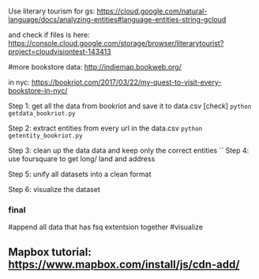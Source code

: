 ###
Use literary tourism for gs: https://cloud.google.com/natural-language/docs/analyzing-entities#language-entities-string-gcloud

and check if files is here: https://console.cloud.google.com/storage/browser/literarytourist?project=cloudvisiontest-143413 


#more bookstore data:
http://indiemap.bookweb.org/

in nyc: https://bookriot.com/2017/03/22/my-quest-to-visit-every-bookstore-in-nyc/


Step 1: get all the data from bookriot and save it to data.csv 
    [check]
    `python getdata_bookriot.py`

Step 2: extract entities from every url in the data.csv
    `python getentity_bookriot.py`
    
Step 3: clean up the data data and keep only the correct entities
    ``
Step 4: use foursquare to get long/ land and address

Step 5: unify all datasets into a clean format

Step 6: visualize the dataset


### final

#append all data that has fsq extentsion together
#visualize


## Mapbox tutorial: https://www.mapbox.com/install/js/cdn-add/ 